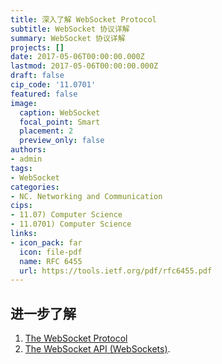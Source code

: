 ```yaml
---
title: 深入了解 WebSocket Protocol
subtitle: WebSocket 协议详解
summary: WebSocket 协议详解
projects: []
date: 2017-05-06T00:00:00.000Z
lastmod: 2017-05-06T00:00:00.000Z
draft: false
cip_code: '11.0701'
featured: false
image:
  caption: WebSocket
  focal_point: Smart
  placement: 2
  preview_only: false
authors:
- admin
tags:
- WebSocket
categories:
- NC. Networking and Communication
cips:
- 11.07) Computer Science
- 11.0701) Computer Science
links:
- icon_pack: far
  icon: file-pdf
  name: RFC 6455
  url: https://tools.ietf.org/pdf/rfc6455.pdf
---
```



## 进一步了解

1. [The WebSocket Protocol](https://tools.ietf.org/pdf/rfc6455.pdf)
1. [The WebSocket API (WebSockets)](https://developer.mozilla.org/en-US/docs/Web/API/WebSockets_API).